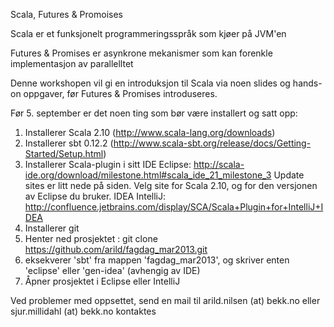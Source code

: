 Scala, Futures & Promoises

Scala er et funksjonelt programmeringsspråk som kjøer på JVM'en

Futures & Promises er asynkrone mekanismer som kan forenkle implementasjon av parallelltet

Denne workshopen vil gi en introduksjon til Scala via noen slides og hands-on oppgaver, før Futures & Promises introduseres.

Før 5. september er det noen ting som bør være installert og satt opp:

1) Installerer Scala 2.10 (http://www.scala-lang.org/downloads)
2) Installerer sbt 0.12.2 (http://www.scala-sbt.org/release/docs/Getting-Started/Setup.html)
3) Installerer Scala-plugin i sitt IDE
       Eclipse:
              http://scala-ide.org/download/milestone.html#scala_ide_21_milestone_3
              Update sites er litt nede på siden. Velg site for Scala 2.10, og for den versjonen av Eclipse du bruker.
      IDEA IntelliJ:
              http://confluence.jetbrains.com/display/SCA/Scala+Plugin+for+IntelliJ+IDEA
4) Installerer git
5) Henter ned prosjektet : git clone https://github.com/arild/fagdag_mar2013.git
6) eksekverer 'sbt' fra mappen 'fagdag_mar2013', og skriver enten 'eclipse' eller 'gen-idea' (avhengig av IDE)
7) Åpner prosjektet i Eclipse eller IntelliJ

Ved problemer med oppsettet, send en mail til arild.nilsen (at) bekk.no eller sjur.millidahl (at) bekk.no kontaktes
